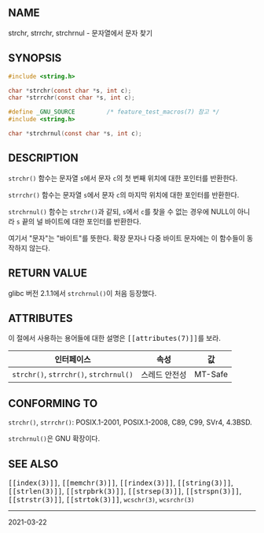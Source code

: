 ## NAME

strchr, strrchr, strchrnul - 문자열에서 문자 찾기

## SYNOPSIS

```c
#include <string.h>

char *strchr(const char *s, int c);
char *strrchr(const char *s, int c);

#define _GNU_SOURCE         /* feature_test_macros(7) 참고 */
#include <string.h>

char *strchrnul(const char *s, int c);
```

## DESCRIPTION

`strchr()` 함수는 문자열 `s`에서 문자 `c`의 첫 번째 위치에 대한 포인터를 반환한다.

`strrchr()` 함수는 문자열 `s`에서 문자 `c`의 마지막 위치에 대한 포인터를 반환한다.

`strchrnul()` 함수는 `strchr()`과 같되, `s`에서 `c`를 찾을 수 없는 경우에 NULL이 아니라 `s` 끝의 널 바이트에 대한 포인터를 반환한다.

여기서 "문자"는 "바이트"를 뜻한다. 확장 문자나 다중 바이트 문자에는 이 함수들이 동작하지 않는다.

## RETURN VALUE

glibc 버전 2.1.1에서 `strchrnul()`이 처음 등장했다.

## ATTRIBUTES

이 절에서 사용하는 용어들에 대한 설명은 <tt>[[attributes(7)]]</tt>를 보라.

| 인터페이스 | 속성 | 값 |
| --- | --- | --- |
| `strchr()`, `strrchr()`, `strchrnul()` | 스레드 안전성 | MT-Safe |

## CONFORMING TO

`strchr()`, `strrchr()`: POSIX.1-2001, POSIX.1-2008, C89, C99, SVr4, 4.3BSD.

`strchrnul()`은 GNU 확장이다.

## SEE ALSO

<tt>[[index(3)]]</tt>, <tt>[[memchr(3)]]</tt>, <tt>[[rindex(3)]]</tt>, <tt>[[string(3)]]</tt>, <tt>[[strlen(3)]]</tt>, <tt>[[strpbrk(3)]]</tt>, <tt>[[strsep(3)]]</tt>, <tt>[[strspn(3)]]</tt>, <tt>[[strstr(3)]]</tt>, <tt>[[strtok(3)]]</tt>, `wcschr(3)`, `wcsrchr(3)`

----

2021-03-22
